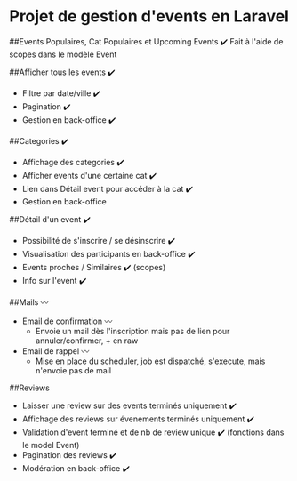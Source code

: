 # Projet de gestion d'events en Laravel

##Events Populaires, Cat Populaires et Upcoming Events ✔️
Fait à l'aide de scopes dans le modèle Event

##Afficher tous les events ✔️
  - Filtre par date/ville ✔️
  - Pagination ✔️
  - Gestion en back-office ✔️

##Categories ✔️
  - Affichage des categories ✔️
  - Afficher events d'une certaine cat ✔️
  - Lien dans Détail event pour accéder à la cat ✔️
  - Gestion en back-office

##Détail d'un event ✔️
 - Possibilité de s'inscrire / se désinscrire ✔️
 - Visualisation des participants en back-office ✔️
 - Events proches / Similaires ✔️ (scopes)
 - Info sur l'event ✔️

##Mails 〰️
 - Email de confirmation 〰️
   - Envoie un mail dès l'inscription mais pas de lien pour annuler/confirmer, + en raw
 - Email de rappel 〰️
   - Mise en place du scheduler, job est dispatché, s'execute, mais n'envoie pas de mail

##Reviews
  - Laisser une review sur des events terminés uniquement  ✔️
  - Affichage des reviews sur évenements terminés uniquement ✔️
  - Validation d'event terminé et de nb de review unique ✔️ (fonctions dans le model Event)
  - Pagination des reviews ✔️
  - Modération en back-office ✔️
